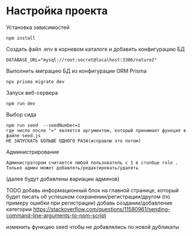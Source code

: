 # Настройка проекта

Установка зависимостей

    npm install

Создать файл .env в корневом каталоге и добавить конфигурацию БД

    DATABASE_URL="mysql://root:secret@localhost:3306/nature2"

Выполнить миграцию БД из конфигурации ORM Prisma

    npx prisma migrate dev

Запуск веб-сервера

    npm run dev
Выбор сида 

    npm run seed  --seedNumber=1 
    где число после "=" является аргументом, который принимает функция в файле seed.js
    НЕ ЗАПУСКАТЬ БОЛЬШЕ ОДНОГО РАЗА(исправлю это потом)
Администрирование

    Администратором считается любой пользователь с 1 в столбце role . Только админ может добавлять/редактировать/удалять 
 (далее будут добавлены вариации админов)


TODO
добавь информационный блок на главной странице, который будет писать об успешном сохранении/регистрации/другом  (по примеру ошибки при регистрации)
добавь создании/добавление категории
https://stackoverflow.com/questions/11580961/sending-command-line-arguments-to-npm-script

изменить функцию seed чтобы не добавлялись по новой дубликаты 
